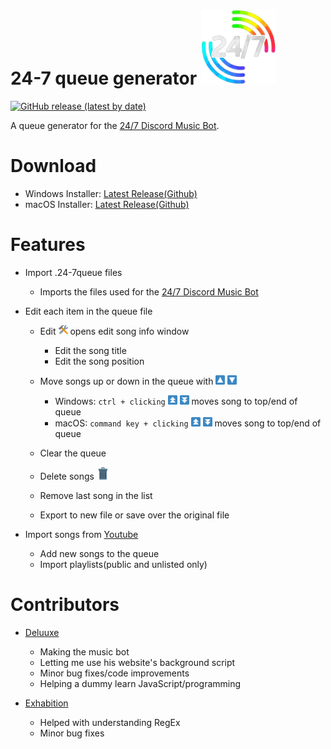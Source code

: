 # 24-7 queue generator <img src="https://github.com/JanieUwU/24-7-Music-Bot-Queue-Generator/raw/master/assets/logo.png" alt="24/7 Logo" height="120" width="120"/>
[![GitHub release (latest by date)](https://img.shields.io/github/downloads/JanieUwU/24-7-Music-Bot-Queue-Generator/latest/total?style=plastic)](https://github.com/JanieUwU/24-7-Music-Bot-Queue-Generator/releases)

A queue generator for the [24/7 Discord Music Bot](https://24-7music.com/).

# Download
* Windows Installer: [Latest Release(Github)](https://github.com/JanieUwU/24-7-Music-Bot-Queue-Generator/releases/download/v1.6.6/24-7queue-generator-Setup-1.6.6.exe)
* macOS Installer: [Latest Release(Github)](https://github.com/JanieUwU/24-7-Music-Bot-Queue-Generator/releases/download/v1.6.6/24-7queue.generator-macOS-1.6.6.dmg)

# Features
* Import .24-7queue files
    * Imports the files used for the [24/7 Discord Music Bot](https://24-7music.com/)

* Edit each item in the queue file
    * Edit <img src="https://github.com/JanieUwU/24-7-Music-Bot-Queue-Generator/raw/master/assets/buttons/edit.png" alt="edit.png" height="15" width="15"/> opens edit song info window
        * Edit the song title
        * Edit the song position
    * Move songs up or down in the queue with <img src="https://github.com/JanieUwU/24-7-Music-Bot-Queue-Generator/raw/master/assets/buttons/up.png" alt="up.png" height="15" width="15"/> <img src="https://github.com/JanieUwU/24-7-Music-Bot-Queue-Generator/raw/master/assets/buttons/down.png" alt="down.png" height="15" width="15"/>
        * Windows: `ctrl + clicking` <img src="https://github.com/JanieUwU/24-7-Music-Bot-Queue-Generator/raw/master/assets/buttons/movetop.png" alt="movetop.png" height="15" width="15"/> <img src="https://github.com/JanieUwU/24-7-Music-Bot-Queue-Generator/raw/master/assets/buttons/movebottom.png" alt="movebottom.png" height="15" width="15"/> moves song to top/end of queue
        * macOS: `command key + clicking` <img src="https://github.com/JanieUwU/24-7-Music-Bot-Queue-Generator/raw/master/assets/buttons/movetop.png" alt="movetop.png" height="15" width="15"/> <img src="https://github.com/JanieUwU/24-7-Music-Bot-Queue-Generator/raw/master/assets/buttons/movebottom.png" alt="movebottom.png" height="15" width="15"/> moves song to top/end of queue

    * Clear the queue
    * Delete songs <img src="https://github.com/JanieUwU/24-7-Music-Bot-Queue-Generator/raw/master/assets/buttons/trash.png" alt="trash.png" height="20" width="20"/>
    * Remove last song in the list
    * Export to new file or save over the original file

* Import songs from [Youtube](https://www.youtube.com/)
    * Add new songs to the queue 
    * Import playlists(public and unlisted only)

# Contributors
* [Deluuxe](https://github.com/DELUUXE)
    * Making the music bot
    * Letting me use his website's background script
    * Minor bug fixes/code improvements
    * Helping a dummy learn JavaScript/programming

* [Exhabition](https://github.com/Exhabition)
    * Helped with understanding RegEx
    * Minor bug fixes